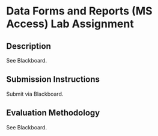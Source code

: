 # Data Forms and Reports (MS Access) Lab Assignment

## Description

See Blackboard.

## Submission Instructions

Submit via Blackboard.

## Evaluation Methodology

See Blackboard.

